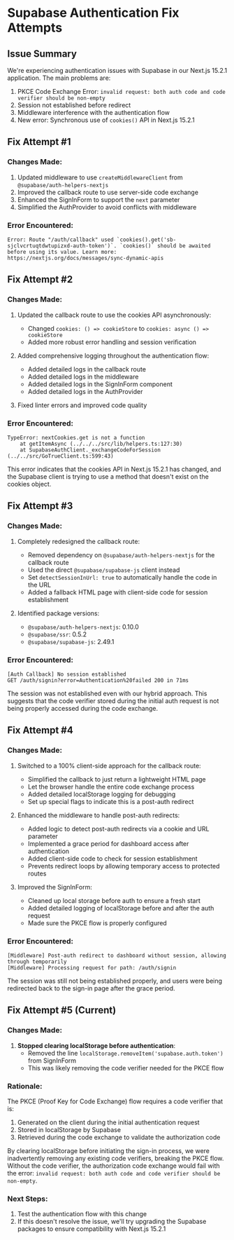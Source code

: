 # Supabase Authentication Fix Attempts

## Issue Summary
We're experiencing authentication issues with Supabase in our Next.js 15.2.1 application. The main problems are:

1. PKCE Code Exchange Error: `invalid request: both auth code and code verifier should be non-empty`
2. Session not established before redirect
3. Middleware interference with the authentication flow
4. New error: Synchronous use of `cookies()` API in Next.js 15.2.1

## Fix Attempt #1

### Changes Made:
1. Updated middleware to use `createMiddlewareClient` from `@supabase/auth-helpers-nextjs`
2. Improved the callback route to use server-side code exchange
3. Enhanced the SignInForm to support the `next` parameter
4. Simplified the AuthProvider to avoid conflicts with middleware

### Error Encountered:
```
Error: Route "/auth/callback" used `cookies().get('sb-sjclvcrtuqtdwtupizxd-auth-token')`. `cookies()` should be awaited before using its value. Learn more: https://nextjs.org/docs/messages/sync-dynamic-apis
```

## Fix Attempt #2

### Changes Made:
1. Updated the callback route to use the cookies API asynchronously:
   - Changed `cookies: () => cookieStore` to `cookies: async () => cookieStore`
   - Added more robust error handling and session verification

2. Added comprehensive logging throughout the authentication flow:
   - Added detailed logs in the callback route
   - Added detailed logs in the middleware
   - Added detailed logs in the SignInForm component
   - Added detailed logs in the AuthProvider

3. Fixed linter errors and improved code quality

### Error Encountered:
```
TypeError: nextCookies.get is not a function
    at getItemAsync (../../../src/lib/helpers.ts:127:30)
    at SupabaseAuthClient._exchangeCodeForSession (../../src/GoTrueClient.ts:599:43)
```

This error indicates that the cookies API in Next.js 15.2.1 has changed, and the Supabase client is trying to use a method that doesn't exist on the cookies object.

## Fix Attempt #3

### Changes Made:
1. Completely redesigned the callback route:
   - Removed dependency on `@supabase/auth-helpers-nextjs` for the callback route
   - Used the direct `@supabase/supabase-js` client instead
   - Set `detectSessionInUrl: true` to automatically handle the code in the URL
   - Added a fallback HTML page with client-side code for session establishment

2. Identified package versions:
   - `@supabase/auth-helpers-nextjs`: 0.10.0
   - `@supabase/ssr`: 0.5.2
   - `@supabase/supabase-js`: 2.49.1

### Error Encountered:
```
[Auth Callback] No session established
GET /auth/signin?error=Authentication%20failed 200 in 71ms
```

The session was not established even with our hybrid approach. This suggests that the code verifier stored during the initial auth request is not being properly accessed during the code exchange.

## Fix Attempt #4

### Changes Made:
1. Switched to a 100% client-side approach for the callback route:
   - Simplified the callback to just return a lightweight HTML page
   - Let the browser handle the entire code exchange process
   - Added detailed localStorage logging for debugging
   - Set up special flags to indicate this is a post-auth redirect

2. Enhanced the middleware to handle post-auth redirects:
   - Added logic to detect post-auth redirects via a cookie and URL parameter
   - Implemented a grace period for dashboard access after authentication
   - Added client-side code to check for session establishment
   - Prevents redirect loops by allowing temporary access to protected routes

3. Improved the SignInForm:
   - Cleaned up local storage before auth to ensure a fresh start
   - Added detailed logging of localStorage before and after the auth request
   - Made sure the PKCE flow is properly configured

### Error Encountered:
```
[Middleware] Post-auth redirect to dashboard without session, allowing through temporarily
[Middleware] Processing request for path: /auth/signin
```

The session was still not being established properly, and users were being redirected back to the sign-in page after the grace period.

## Fix Attempt #5 (Current)

### Changes Made:
1. **Stopped clearing localStorage before authentication**:
   - Removed the line `localStorage.removeItem('supabase.auth.token')` from SignInForm
   - This was likely removing the code verifier needed for the PKCE flow

### Rationale:
The PKCE (Proof Key for Code Exchange) flow requires a code verifier that is:
1. Generated on the client during the initial authentication request
2. Stored in localStorage by Supabase
3. Retrieved during the code exchange to validate the authorization code

By clearing localStorage before initiating the sign-in process, we were inadvertently removing any existing code verifiers, breaking the PKCE flow. Without the code verifier, the authorization code exchange would fail with the error: `invalid request: both auth code and code verifier should be non-empty`.

### Next Steps:
1. Test the authentication flow with this change
2. If this doesn't resolve the issue, we'll try upgrading the Supabase packages to ensure compatibility with Next.js 15.2.1 